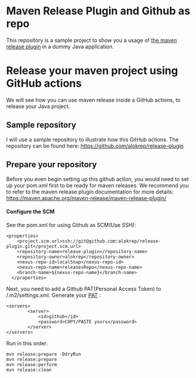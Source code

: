 # Maven Release Plugin and Github as repo

This repository is a sample project to show you a usage of [the maven release plugin](https://github.com/alokrep/release-plugin) 
in a dummy Java application.


# Release your maven project using GitHub actions

We will see how you can use maven release inside a GitHub actions, to release your Java project.



## Sample repository

I will use a sample repository to illustrate how this GitHub actions. The repository can be found here: https://github.com/alokrep/release-plugin


## Prepare your repository

Before you even begin setting up this github action, you would need to set up your pom.xml first to be ready for maven releases. We recommend you to refer to the maven release plugin documentation for more details: https://maven.apache.org/maven-release/maven-release-plugin/

#### Configure the SCM

See the pom.xml for using Github as SCM(Use SSH): 

```
<properties>
    <project.scm.url>ssh://git@github.com:alokrep/release-plugin.git</project.scm.url>
    <repository-name>release-plugin</repository-name>
    <repository-owner>alokrep</repository-owner>
    <nexus-repo-id>localSnap</nexus-repo-id>
    <nexus-repo-name>releasesRepo</nexus-repo-name>
    <branch-name>${nexus-repo-name}</branch-name>
  </properties>
```


Next, you need to add a Github PAT(Personal Access Token) to /.m2/settings.xml. Generate your [PAT](https://docs.github.com/en/authentication/keeping-your-account-and-data-secure/creating-a-personal-access-token) : 

```
<servers>
        <server>
            <id>github</id>
            <password>COPY/PASTE yours</password>
        </server>
</servers>
```

Run in this order. 
```
mvn release:prepare -DdryRun
mvn release:prepare
mvn release:perform
mvn release:clean
```




